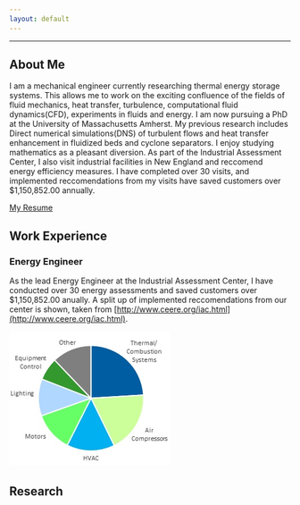 ```yaml
---
layout: default
---
```


---
## About Me
I am a mechanical engineer currently researching thermal energy storage systems. This allows me to work on the exciting confluence of the fields of fluid mechanics, heat transfer, turbulence, computational fluid dynamics(CFD), experiments in fluids and energy. I am now pursuing a PhD at the University of Massachusetts Amherst. My previous research includes Direct numerical simulations(DNS) of turbulent flows and heat transfer enhancement in fluidized beds and cyclone separators. I enjoy studying mathematics as a pleasant diversion. As part of the Industrial Assessment Center, I also visit industrial facilities in New England and reccomend energy efficiency measures. I have completed over 30 visits, and implemented reccomendations from my visits have saved customers over $1,150,852.00 annually.

[My Resume](./resume_Kedar_Prashant_Shete.pdf)

## Work Experience

### Energy Engineer
As the lead Energy Engineer at the Industrial Assessment Center, I have conducted over 30 energy assessments and saved customers over $1,150,852.00 anually. A split up of implemented reccomendations from our center is shown, taken from [http://www.ceere.org/iac.html](http://www.ceere.org/iac.html). 

![Types of Implemented Reccomendations](./plots/IACrecommendations.jpg "Types of Implemented Reccomendations")

## Research